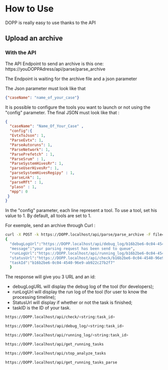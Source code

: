 # How to Use

DOPP is really easy to use thanks to the API

## Upload an archive

### With the API
The API Endpoint to send an archive is this one: https://youDOPPAdress/api/parse/parse_archive

The Endpoint is waiting for the archive file and a json parameter

The Json parameter must look like that
```json
{"caseName": "name_of_your_case"}
```

It is possible to configure the tools you want to launch or not using the "config" parameter.
The final JSON must look like that : 
```json
{
  "caseName": "Name_Of_Your_Case" ,
  "config":{
  "EvtxToJson": 1,
  "ParseEvtx": 1,
  "ParseAutoruns": 1,
  "ParseNetwork": 1,
  "ParsePrefetch" : 1,
  "ParseSrum" : 1,
  "ParseSystemHivesRr": 1,
  "parseUserHivesRr": 1,
  "parseSystemHivesRegipy" : 1,
  "parseLnk": 1,
  "parseMft" : 1,
  "plaso" : 1,
  "mpp": 0
 }
}
```

In the "config" parameter, each line represent a tool.
To use a tool, set his value to 1.
By default, all tools are set to 1.

For exemple, send an archive through Curl :
```bash
curl -X POST -k https://DOPP.localhost/api/parse/parse_archive -F file=@"/home/hro/Documents/cyber/working_zone/archive_orc/PC1.7z" -F json='{"caseName":"test"}'
{
  "debugLogUrl":"https://DOPP.localhost/api/debug_log/b16b2be6-0c04-4540-96e9-ab922c27b2f7",
  "message":"your parsing request has been send to queue",
  "runLogUrl":"https://DOPP.localhost/api/running_log/b16b2be6-0c04-4540-96e9-ab922c27b2f7",
  "statusUrl":"https://DOPP.localhost/api/check/b16b2be6-0c04-4540-96e9-ab922c27b2f7",
  "taskId":"b16b2be6-0c04-4540-96e9-ab922c27b2f7"
  }
```

The response will give you 3 URL and an id:
* debugLogURL will display the debug log of the tool (for developers);
* runLogUrl will display the run log of the tool (for user to know the processing timeline);
* StatusUrl will display if whether or not the task is finished;
* taskID is the ID of your task.

```bash 
https://DOPP.localhost/api/check/<string:task_id>
```
```bash 
https://DOPP.localhost/api/debug_log/<string:task_id>
```
```bash 
https://DOPP.localhost/api/running_log/<string:task_id>
```
```bash 
https://DOPP.localhost/api/get_running_tasks
```
```bash 
https://DOPP.localhost/api/stop_analyze_tasks
```
```bash 
https://DOPP.localhost/api/get_running_tasks_parse
```





